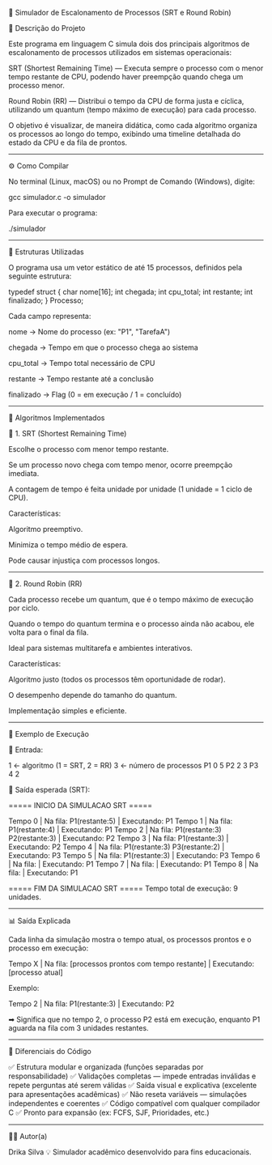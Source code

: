 

🧠 Simulador de Escalonamento de Processos (SRT e Round Robin)

📘 Descrição do Projeto

Este programa em linguagem C simula dois dos principais algoritmos de escalonamento de processos utilizados em sistemas operacionais:

SRT (Shortest Remaining Time) — Executa sempre o processo com o menor tempo restante de CPU, podendo haver preempção quando chega um processo menor.

Round Robin (RR) — Distribui o tempo da CPU de forma justa e cíclica, utilizando um quantum (tempo máximo de execução) para cada processo.


O objetivo é visualizar, de maneira didática, como cada algoritmo organiza os processos ao longo do tempo, exibindo uma timeline detalhada do estado da CPU e da fila de prontos.


---

⚙️ Como Compilar

No terminal (Linux, macOS) ou no Prompt de Comando (Windows), digite:

gcc simulador.c -o simulador

Para executar o programa:

./simulador


---

🧩 Estruturas Utilizadas

O programa usa um vetor estático de até 15 processos, definidos pela seguinte estrutura:

typedef struct {
    char nome[16];
    int chegada;
    int cpu_total;
    int restante;
    int finalizado;
} Processo;

Cada campo representa:

nome → Nome do processo (ex: "P1", "TarefaA")

chegada → Tempo em que o processo chega ao sistema

cpu_total → Tempo total necessário de CPU

restante → Tempo restante até a conclusão

finalizado → Flag (0 = em execução / 1 = concluído)



---

🧮 Algoritmos Implementados

🔹 1. SRT (Shortest Remaining Time)

Escolhe o processo com menor tempo restante.

Se um processo novo chega com tempo menor, ocorre preempção imediata.

A contagem de tempo é feita unidade por unidade (1 unidade = 1 ciclo de CPU).


Características:

Algoritmo preemptivo.

Minimiza o tempo médio de espera.

Pode causar injustiça com processos longos.



---

🔹 2. Round Robin (RR)

Cada processo recebe um quantum, que é o tempo máximo de execução por ciclo.

Quando o tempo do quantum termina e o processo ainda não acabou, ele volta para o final da fila.

Ideal para sistemas multitarefa e ambientes interativos.


Características:

Algoritmo justo (todos os processos têm oportunidade de rodar).

O desempenho depende do tamanho do quantum.

Implementação simples e eficiente.



---

🧾 Exemplo de Execução

🔸 Entrada:

1              ← algoritmo (1 = SRT, 2 = RR)
3              ← número de processos
P1
0
5
P2
2
3
P3
4
2

🔸 Saída esperada (SRT):

===== INICIO DA SIMULACAO SRT =====

Tempo 0 | Na fila: P1(restante:5) | Executando: P1
Tempo 1 | Na fila: P1(restante:4) | Executando: P1
Tempo 2 | Na fila: P1(restante:3) P2(restante:3) | Executando: P2
Tempo 3 | Na fila: P1(restante:3) | Executando: P2
Tempo 4 | Na fila: P1(restante:3) P3(restante:2) | Executando: P3
Tempo 5 | Na fila: P1(restante:3) | Executando: P3
Tempo 6 | Na fila:  | Executando: P1
Tempo 7 | Na fila:  | Executando: P1
Tempo 8 | Na fila:  | Executando: P1

===== FIM DA SIMULACAO SRT =====
Tempo total de execução: 9 unidades.


---

📊 Saída Explicada

Cada linha da simulação mostra o tempo atual, os processos prontos e o processo em execução:

Tempo X | Na fila: [processos prontos com tempo restante] | Executando: [processo atual]

Exemplo:

Tempo 2 | Na fila: P1(restante:3) | Executando: P2

➡ Significa que no tempo 2, o processo P2 está em execução, enquanto P1 aguarda na fila com 3 unidades restantes.


---

🧠 Diferenciais do Código

✅ Estrutura modular e organizada (funções separadas por responsabilidade)
✅ Validações completas — impede entradas inválidas e repete perguntas até serem válidas
✅ Saída visual e explicativa (excelente para apresentações acadêmicas)
✅ Não reseta variáveis — simulações independentes e coerentes
✅ Código compatível com qualquer compilador C
✅ Pronto para expansão (ex: FCFS, SJF, Prioridades, etc.)


---

👨‍💻 Autor(a)

Drika Silva
💡 Simulador acadêmico desenvolvido para fins educacionais.

